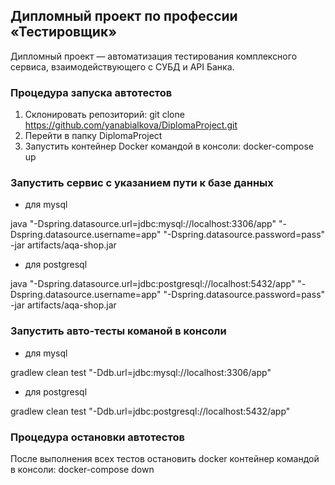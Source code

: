 <h2> Дипломный проект по профессии «Тестировщик» </h2>
Дипломный проект — автоматизация тестирования комплексного сервиса, взаимодействующего с СУБД и API Банка.

<h3> Процедура запуска автотестов </h3>

1. Склонировать репозиторий: git clone https://github.com/yanabialkova/DiplomaProject.git
2. Перейти в папку DiplomaProject
3. Запустить контейнер Docker командой в консоли: docker-compose up

<h3> Запустить сервис с указанием пути к базе данных </h3>

* для mysql

java "-Dspring.datasource.url=jdbc:mysql://localhost:3306/app" "-Dspring.datasource.username=app" "-Dspring.datasource.password=pass" -jar artifacts/aqa-shop.jar

* для postgresql

java "-Dspring.datasource.url=jdbc:postgresql://localhost:5432/app" "-Dspring.datasource.username=app" "-Dspring.datasource.password=pass" -jar artifacts/aqa-shop.jar

<h3> Запустить авто-тесты команой в консоли </h3>

* для mysql

gradlew clean test "-Ddb.url=jdbc:mysql://localhost:3306/app"

* для postgresql

gradlew clean test "-Ddb.url=jdbc:postgresql://localhost:5432/app"

<h3> Процедура остановки автотестов </h3> 

 После выполнения всех тестов остановить docker контейнер командой в консоли: docker-compose down
 
